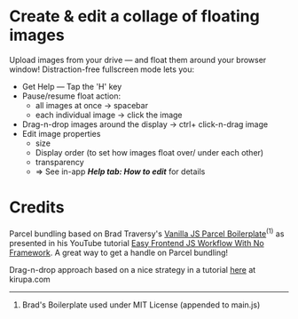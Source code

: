 # Create & edit a collage of floating images

Upload images from your drive &mdash; and float them around your browser window! Distraction-free fullscreen mode lets you:

* Get Help</span> &mdash; Tap the 'H' key
* Pause/resume float action:
  * all images at once &rarr; spacebar
  * each individual image &rarr; click the image
* Drag-n-drop images around the display &rarr; ctrl+ click-n-drag image
* Edit image properties
  * size
  * Display order (to set how images float over/ under each other)
  * transparency
  * => See in-app *__Help tab: How to edit__* for details

# Credits

Parcel bundling based on Brad Traversy's [Vanilla JS Parcel Boilerplate](https://github.com/bradtraversy/vanilla-parcel-boilerplate)<sup>(1)</sup> as presented in his YouTube tutorial [Easy Frontend JS Workflow With No Framework](https://www.youtube.com/watch?v=8rD9amRSOQY). A great way to get a handle on Parcel bundling!

Drag-n-drop approach based on a nice strategy in a tutorial [here](https://www.kirupa.com/html5/drag.htm#tutorialInformation) at kirupa.com
_____
1. Brad's Boilerplate used under MIT License (appended to main.js)
